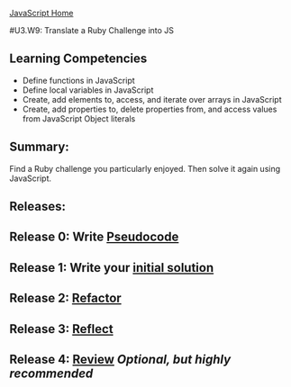 [JavaScript Home](../)

#U3.W9: Translate a Ruby Challenge into JS

## Learning Competencies
- Define functions in JavaScript
- Define local variables in JavaScript
- Create, add elements to, access, and iterate over arrays in JavaScript
- Create, add properties to, delete properties from, and access values from JavaScript Object literals

## Summary:
Find a Ruby challenge you particularly enjoyed. Then solve it again using JavaScript.

## Releases:

## Release 0: Write [Pseudocode](https://github.com/Devbootcamp/phase-0-handbook/blob/master/coding-references/pseudocode.md)

## Release 1: Write your [initial solution](https://github.com/Devbootcamp/phase-0-handbook/blob/master/coding-references/initial-solution.md)

## Release 2: [Refactor](https://github.com/Devbootcamp/phase-0-handbook/blob/master/coding-references/refactoring.md)

## Release 3: [Reflect](https://github.com/Devbootcamp/phase-0-handbook/blob/master/coding-references/reflection-guidelines.md)

## Release 4: [Review](https://github.com/Devbootcamp/phase-0-handbook/blob/master/coding-references/review.md) *Optional, but highly recommended*
